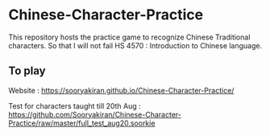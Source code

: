 # Chinese-Character-Practice
This repository hosts the practice game to recognize Chinese Traditional characters. So that I will not fail HS 4570 : Introduction to Chinese language.

## To play
Website : https://sooryakiran.github.io/Chinese-Character-Practice/

Test for characters taught till 20th Aug : https://github.com/Sooryakiran/Chinese-Character-Practice/raw/master/full_test_aug20.soorkie
